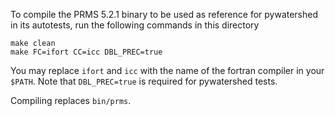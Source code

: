 To compile the PRMS 5.2.1 binary to be used as reference for pywatershed in
its autotests, run the following commands in this directory

```shell
make clean
make FC=ifort CC=icc DBL_PREC=true
```

You may replace `ifort` and `icc` with the name of the fortran compiler in your
`$PATH`. Note that `DBL_PREC=true` is required for pywatershed tests.

Compiling replaces `bin/prms`. 